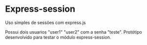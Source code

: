 # Express-session
Uso simples de sessões com express.js

Possui dois usuarios "user1" "user2" com a senha "teste". 
Protótipo desenvolvido para testar o módulo express-session.
